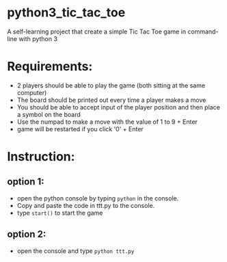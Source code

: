 # python3_tic_tac_toe
A self-learning project that create a simple Tic Tac Toe game in command-line with python 3

# Requirements: 
 * 2 players should be able to play the game (both sitting at the same computer)
 * The board should be printed out every time a player makes a move
 * You should be able to accept input of the player position and then place a symbol on the board
 * Use the numpad to make a move with the value of 1 to 9  + Enter
 * game will be restarted if you click '0' + Enter
 
# Instruction:
 ## option 1:
  * open the python console by typing `python` in the console.
  * Copy and paste the code in ttt.py to the console.
  * type `start()` to start the game

 ## option 2:
  * open the console and type `python ttt.py`
 
